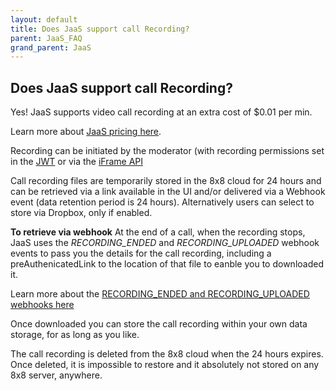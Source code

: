```yaml
---
layout: default
title: Does JaaS support call Recording?
parent: JaaS_FAQ
grand_parent: JaaS
---
```


## Does JaaS support call Recording?

Yes!  JaaS supports video call recording at an extra cost of $0.01 per min.

Learn more about [JaaS pricing here](https://jaas.8x8.vc/#/pricing).

Recording can be initiated by the moderator (with recording permissions set in the [JWT](https://developer.8x8.com/jaas/docs/jaas-onboarding#the-jitsi-jwt1) or via the [iFrame API](https://jitsi.github.io/handbook/docs/dev-guide/dev-guide-iframe/#startrecording)

Call recording files are temporarily stored in the 8x8 cloud for 24 hours and can be retrieved via a link available in the UI and/or delivered via a Webhook event (data retention period is 24 hours).
Alternatively users can select to store via Dropbox, only if enabled.

**To retrieve via webhook** At the end of a call, when the recording stops, JaaS uses the _RECORDING_ENDED_ and _RECORDING_UPLOADED_ webhook events to pass you the details for the call recording, including a preAuthenicatedLink to the location of that file to eanble you to downloaded it.

Learn more about the [RECORDING_ENDED and RECORDING_UPLOADED webhooks here](https://developer.8x8.com/jaas/docs/webhooks-payload#recording_ended)

Once downloaded you can store the call recording within your own data storage, for as long as you like.  

The call recording is deleted from the 8x8 cloud when the 24 hours expires. Once deleted, it is impossible to restore and it absolutely not stored on any 8x8 server, anywhere.
